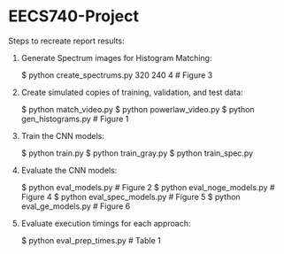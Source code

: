 # EECS740-Project

Steps to recreate report results:

1. Generate Spectrum images for Histogram Matching:

	$ python create_spectrums.py 320 240 4 # Figure 3

2. Create simulated copies of training, validation, and test data:

	$ python match_video.py
	$ python powerlaw_video.py
	$ python gen_histograms.py   # Figure 1
	
3. Train the CNN models:

	$ python train.py
	$ python train_gray.py
	$ python train_spec.py
	
4. Evaluate the CNN models:

	$ python eval_models.py       # Figure 2
	$ python eval_noge_models.py  # Figure 4
	$ python eval_spec_models.py  # Figure 5
	$ python eval_ge_models.py    # Figure 6
	
5. Evaluate execution timings for each approach:

	$ python eval_prep_times.py   # Table 1
	
